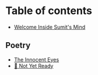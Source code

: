 # Table of contents

* [Welcome Inside Sumit's Mind](README.md)

## Poetry

* [The Innocent Eyes](poetry/the-innocent-eyes.md)
* [🥲 Not Yet Ready](poetry/not-yet-ready.md)
